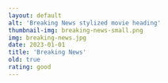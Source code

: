 ```yaml
---
layout: default
alt: 'Breaking News stylized movie heading'
thumbnail-img: breaking-news-small.png
img: breaking-news.jpg
date: 2023-01-01
title: 'Breaking News'
old: true
rating: good
---
```

